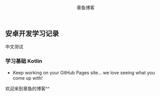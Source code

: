 <header>
章鱼博客
</header>

## 安卓开发学习记录

中文测试 

###  学习基础 Kotlin

- Keep working on your GitHub Pages site... we love seeing what you come up with!

<footer>
欢迎来到章鱼的博客^^
</footer>

